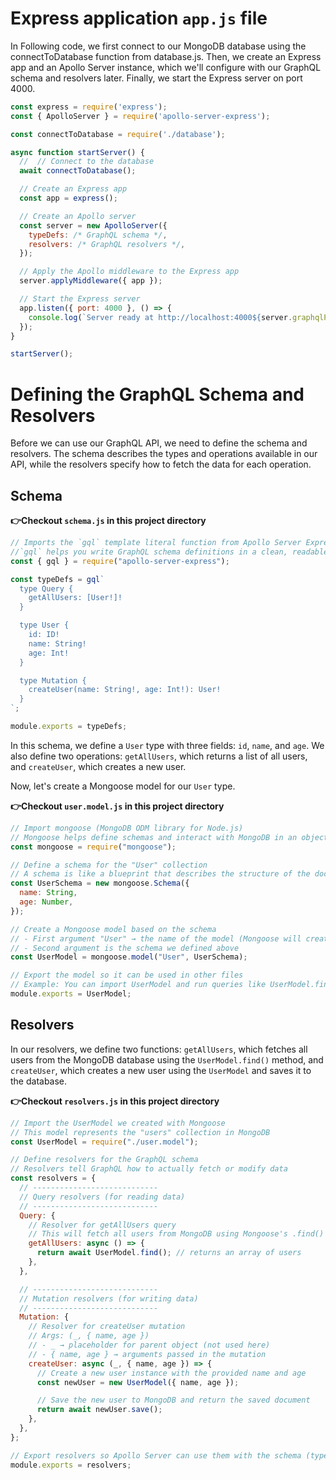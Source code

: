 # Express application `app.js` file

In Following code, we first connect to our MongoDB database using the connectToDatabase function from database.js. Then, we create an Express app and an Apollo Server instance, which we'll configure with our GraphQL schema and resolvers later. Finally, we start the Express server on port 4000.

```javascript
const express = require('express');
const { ApolloServer } = require('apollo-server-express');

const connectToDatabase = require('./database');

async function startServer() {
  //  // Connect to the database
  await connectToDatabase();

  // Create an Express app
  const app = express();

  // Create an Apollo server
  const server = new ApolloServer({
    typeDefs: /* GraphQL schema */,
    resolvers: /* GraphQL resolvers */,
  });

  // Apply the Apollo middleware to the Express app
  server.applyMiddleware({ app });

  // Start the Express server
  app.listen({ port: 4000 }, () => {
    console.log(`Server ready at http://localhost:4000${server.graphqlPath}`);
  });
}

startServer();
```

# Defining the GraphQL Schema and Resolvers

Before we can use our GraphQL API, we need to define the schema and resolvers. The schema describes the types and operations available in our API, while the resolvers specify how to fetch the data for each operation.

## Schema

**👉Checkout `schema.js` in this project directory**

```javascript
// Imports the `gql` template literal function from Apollo Server Express.
//`gql` helps you write GraphQL schema definitions in a clean, readable way.
const { gql } = require("apollo-server-express");

const typeDefs = gql`
  type Query {
    getAllUsers: [User!]!
  }

  type User {
    id: ID!
    name: String!
    age: Int!
  }

  type Mutation {
    createUser(name: String!, age: Int!): User!
  }
`;

module.exports = typeDefs;
```

In this schema, we define a `User` type with three fields: `id`, `name`, and `age`. We also define two operations: `getAllUsers`, which returns a list of all users, and `createUser`, which creates a new user.

Now, let's create a Mongoose model for our `User` type.

**👉Checkout `user.model.js` in this project directory**

```javascript
// Import mongoose (MongoDB ODM library for Node.js)
// Mongoose helps define schemas and interact with MongoDB in an object-oriented way
const mongoose = require("mongoose");

// Define a schema for the "User" collection
// A schema is like a blueprint that describes the structure of the documents in MongoDB
const UserSchema = new mongoose.Schema({
  name: String,
  age: Number,
});

// Create a Mongoose model based on the schema
// - First argument "User" → the name of the model (Mongoose will create a "users" collection in MongoDB)
// - Second argument is the schema we defined above
const UserModel = mongoose.model("User", UserSchema);

// Export the model so it can be used in other files
// Example: You can import UserModel and run queries like UserModel.find(), UserModel.create(), etc.
module.exports = UserModel;
```

## Resolvers

In our resolvers, we define two functions: `getAllUsers`, which fetches all users from the MongoDB database using the `UserModel.find()` method, and `createUser`, which creates a new user using the `UserModel` and saves it to the database.

**👉Checkout `resolvers.js` in this project directory**

```javascript
// Import the UserModel we created with Mongoose
// This model represents the "users" collection in MongoDB
const UserModel = require("./user.model");

// Define resolvers for the GraphQL schema
// Resolvers tell GraphQL how to actually fetch or modify data
const resolvers = {
  // ----------------------------
  // Query resolvers (for reading data)
  // ----------------------------
  Query: {
    // Resolver for getAllUsers query
    // This will fetch all users from MongoDB using Mongoose's .find() method
    getAllUsers: async () => {
      return await UserModel.find(); // returns an array of users
    },
  },

  // ----------------------------
  // Mutation resolvers (for writing data)
  // ----------------------------
  Mutation: {
    // Resolver for createUser mutation
    // Args: (_, { name, age })
    // - _ → placeholder for parent object (not used here)
    // - { name, age } → arguments passed in the mutation
    createUser: async (_, { name, age }) => {
      // Create a new user instance with the provided name and age
      const newUser = new UserModel({ name, age });

      // Save the new user to MongoDB and return the saved document
      return await newUser.save();
    },
  },
};

// Export resolvers so Apollo Server can use them with the schema (typeDefs)
module.exports = resolvers;
```
